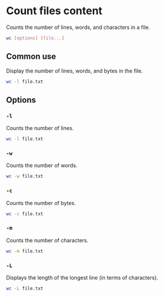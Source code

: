 # Count files content

Counts the number of lines, words, and characters in a file.

```sh
wc [options] [file...]
```

## Common use

Display the number of lines, words, and bytes in the file.

```sh
wc -l file.txt
```

## Options

### `-l`

Counts the number of lines.

```sh
wc -l file.txt
```

### `-w`

Counts the number of words.

```sh
wc -w file.txt
```

### `-c`

Counts the number of bytes.

```sh
wc -c file.txt
```

### `-m`

Counts the number of characters.

```sh
wc -m file.txt
```

### `-L`

Displays the length of the longest line (in terms of characters).

```sh
wc -L file.txt
```
